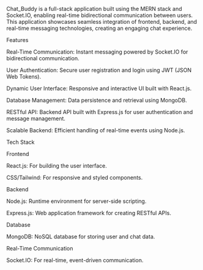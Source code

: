 Chat_Buddy is a full-stack application built using the MERN stack and Socket.IO, enabling real-time bidirectional communication between users. This application showcases seamless integration of frontend, backend, and real-time messaging technologies, creating an engaging chat experience.

Features

Real-Time Communication: Instant messaging powered by Socket.IO for bidirectional communication.

User Authentication: Secure user registration and login using JWT (JSON Web Tokens).

Dynamic User Interface: Responsive and interactive UI built with React.js.

Database Management: Data persistence and retrieval using MongoDB.

RESTful API: Backend API built with Express.js for user authentication and message management.

Scalable Backend: Efficient handling of real-time events using Node.js.

Tech Stack

Frontend

React.js: For building the user interface.

CSS/Tailwind: For responsive and styled components.

Backend

Node.js: Runtime environment for server-side scripting.

Express.js: Web application framework for creating RESTful APIs.

Database

MongoDB: NoSQL database for storing user and chat data.

Real-Time Communication

Socket.IO: For real-time, event-driven communication.
